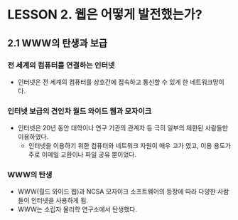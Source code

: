 # LESSON 2. 웹은 어떻게 발전했는가?
## 2.1 WWW의 탄생과 보급
### 전 세계의 컴퓨터를 연결하는 인터넷
- 인터넷은 전 세계의 컴퓨터를 상호간에 접속하고 통신할 수 있게 한 네트워크망이다.

### 인터넷 보급의 견인차 월드 와이드 웹과 모자이크
- 인터넷은 20년 동안 대학이나 연구 기관의 관계자 등 극히 일부의 제한된 사람들만 이용하였다.
  - 인터넷을 이용하기 위한 컴퓨터와 네트워크 자원이 매우 고가 였고, 이용 용도가 주로 이메일 교환이나 파일 공유 뿐이었다.

### WWW의 탄생
- WWW(월드 와이드 웹)과 NCSA 모자이크 소프트웨어의 등장에 따라 다양한 사람들이 인터넷을 사용하게 됨.
- WWW는 소립자 물리학 연구소에서 탄생했다.
